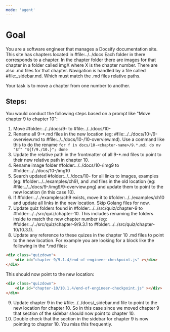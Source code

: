 ```yaml
---
mode: 'agent'
---
```


# Goal

You are a software engineer that manages a Docsify documentation site. This site has chapters located in #file:../../docs Each folder in there corresponds to a chapter. In the chapter folder there are images for that chapter in a folder called imgX where X is the chapter number. There are also .md files for that chapter. Navigation is handled by a file called #file:_sidebar.md. Which must match the .md files relative paths.

Your task is to move a chapter from one number to another.


## Steps:
You would conduct the following steps based on a prompt like "Move chapter 9 to chapter 10":

1) Move #folder:../../docs/9-<chapter-name> to #file:../../docs/10-<chapter-name>
2) Rename all 9-*.md files in the new location (eg: #file:../../docs/10-<chapter-name>/9-overview.md to #file:../../docs/10-<chapter-name>/10-overview.md). Use a command like this to do the rename `for f in docs/10-<chapter-name>/9.*.md; do mv "$f" "${f/9./10.}"; done`
3) Update the relative path in the frontmatter of all 9-*.md files to point to their new relative path in chapter 10.
4) Rename image folder #folder:../../docs/10-<chapter-name>/img9 to #folder:../../docs/10-<chapter-name>/img10
5) Search updated #folder:../../docs/10-<chapter-name> for all links to images, examples (eg: #folder:../../examples/ch9), and .md files in the old location (eg: #file:../../docs/9-<chapter-name>/img9/9-overview.png) and update them to point to the new location (in this case 10).
6) If #folder:../../examples/ch9 exists, move it to #folder:../../examples/ch10 and update all links in the new location. Skip Golang files for now.
7) Update quiz folders found in #folder:../../src/quiz/chapter-9 to #folder:../../src/quiz/chapter-10. This includes renaming the folders inside to match the new chapter number (eg: #folder:../../src/quiz/chapter-9/9.3.1 to #folder:../../src/quiz/chapter-10/10.3.1).
8) Update any reference to these quizes in the chapter 10 .md files to point to the new location. For example you are looking for a block like the following in the *.md files:
```html
<div class="quizdown">
    <div id="chapter-9/9.1.4/end-of-engineer-checkpoint.js" ></div>
</div>
```

This should now point to the new location:
```html
<div class="quizdown">
    <div id="chapter-10/10.1.4/end-of-engineer-checkpoint.js" ></div>
</div>
```
9) Update chapter 9 in the #file:../../docs/_sidebar.md file to point to the new location for chapter 10. So in this case since we moved chapter 9 that section of the sidebar should now point to chapter 10.
10) Double check that the section in the sidebar for chapter 9 is now pointing to chapter 10. You miss this frequently.
